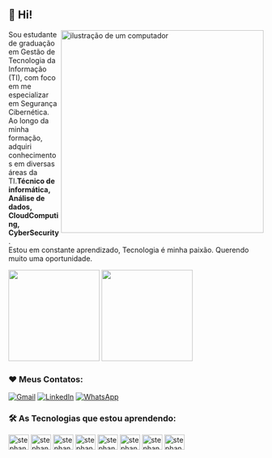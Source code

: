 ## 👩 Hi!
 
<img src="https://raw.githubusercontent.com/MicaelliMedeiros/micaellimedeiros/master/image/computer-illustration.png" alt="ilustração de um computador" min-width="400px" max-width="400px" width="400px" align="right">

<p align="left"> 
 Sou estudante de graduação em Gestão de Tecnologia da Informação (TI), com foco em me especializar em Segurança Cibernética. Ao longo da minha formação, adquiri conhecimentos em diversas áreas da TI.<strong>Técnico de informática, Análise de dados, CloudComputing, CyberSecurity</strong>.<br>
  Estou em constante aprendizado, Tecnologia é minha paixão. Querendo muito uma oportunidade. 
</p>

<div>
  <img height="180em" src="https://github-readme-stats.vercel.app/api?username=stephaniefv&show_icons=true&theme=tokyonight"/>
  <img height="180em" src="https://github-readme-stats.vercel.app/api/top-langs/?username=stephaniefv&layout=compact&theme=tokyonight"/>
</div>

### ❤️ Meus Contatos:
  <a href="stephanievale94@gmail.com" title="Gmail">
  <img src="https://img.shields.io/badge/-Gmail-FF0000?style=flat-square&labelColor=FF0000&logo=gmail&logoColor=white&link=LINK-DO-SEU-GMAIL" alt="Gmail"/></a>
  <a href="https://www.linkedin.com/in/stephaniefv/" title="LinkedIn">
  <img src="https://img.shields.io/badge/-Linkedin-0e76a8?style=flat-square&logo=Linkedin&logoColor=white&link=LINK-DO-SEU-LINKEDIN" alt="LinkedIn"/></a>
  <a href="021972917740" title="WhatsApp">
  <img src="https://img.shields.io/badge/-WhatsApp-25d366?style=flat-square&labelColor=25d366&logo=whatsapp&logoColor=white&link=API-DO-SEU-WHATSAPP" alt="WhatsApp"/></a>
 


### 🛠️ As Tecnologias que estou aprendendo:

<div>
 
<img align="center" alt="stephanie-linkedin" height="30" width="40" src="https://cdn.jsdelivr.net/gh/devicons/devicon/icons/linkedin/linkedin-original.svg" />         
<img align="center" alt="stephanie-html" height="30" width="40" src="https://cdn.jsdelivr.net/gh/devicons/devicon/icons/html5/html5-original.svg"/>
<img align="center" alt="stephanie-css" height="30" width="40" src="https://cdn.jsdelivr.net/gh/devicons/devicon/icons/css3/css3-original.svg"/>
<img align="center" alt="stephanie-wp" height="30" width="40" src="https://cdn.jsdelivr.net/gh/devicons/devicon/icons/wordpress/wordpress-plain-wordmark.svg"/>
<img align="center" alt="stephanie-js" height="30" width="40" src="https://cdn.jsdelivr.net/gh/devicons/devicon/icons/javascript/javascript-original.svg"/>
<img align="center" alt="stephanie-php" height="30" width="40" src="https://cdn.jsdelivr.net/gh/devicons/devicon/icons/php/php-plain.svg"/>
<img align="center" alt="stephanie-python" height="30" width="40" src="https://cdn.jsdelivr.net/gh/devicons/devicon/icons/python/python-original.svg"/>
<img align="center" alt="stephanie-postgre" height="30" width="40" src="https://cdn.jsdelivr.net/gh/devicons/devicon/icons/postgresql/postgresql-original.svg"/>
          
 
         
</div>
  
          
          
          
          
